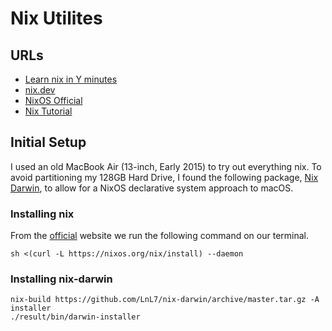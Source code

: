 # Nix Utilites
## URLs
- [Learn nix in Y minutes](https://learnxinyminutes.com/docs/nix/)
- [nix.dev](https://nix.dev/)
- [NixOS Official](https://nixos.org/)
- [Nix Tutorial](https://nix-tutorial.gitlabpages.inria.fr/nix-tutorial/index.html)

## Initial Setup
I used an old MacBook Air (13-inch, Early 2015) to try out everything nix.
To avoid partitioning my 128GB Hard Drive, I found the following package, [Nix Darwin](https://github.com/LnL7/nix-darwin),  to allow for a NixOS  declarative system approach to macOS.
### Installing nix
From the [official](https://nixos.org/) website we run the following command on our terminal.
```shell
sh <(curl -L https://nixos.org/nix/install) --daemon
```
### Installing nix-darwin
```
nix-build https://github.com/LnL7/nix-darwin/archive/master.tar.gz -A installer
./result/bin/darwin-installer
```
